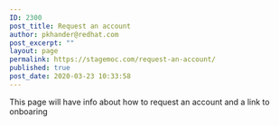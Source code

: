 ```yaml
---
ID: 2300
post_title: Request an account
author: pkhander@redhat.com
post_excerpt: ""
layout: page
permalink: https://stagemoc.com/request-an-account/
published: true
post_date: 2020-03-23 10:33:58
---
```

<!-- wp:paragraph {"fontSize":"medium"} -->
<p class="has-medium-font-size">This page will have info about how to request an account and a link to onboaring </p>
<!-- /wp:paragraph -->